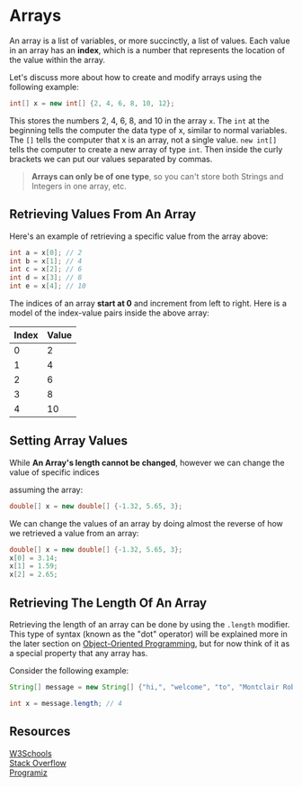 # Arrays

An array is a list of variables, or more succinctly, a list of values. Each value in an array has an **index**, which is a number that represents the location of the value within the array.

Let's discuss more about how to create and modify arrays using the following example:

```java
int[] x = new int[] {2, 4, 6, 8, 10, 12};
```

This stores the numbers 2, 4, 6, 8, and 10 in the array `x`. The `int` at the beginning
tells the computer the data type of x, similar to normal variables. The `[]` tells the computer that x is an array, not a single value.
`new int[]` tells the computer to create a new array of type `int`. Then inside the curly brackets we can put our values separated by commas.

> **Arrays can only be of one type**, so you can't store both Strings and Integers in one array, etc.

## Retrieving Values From An Array

Here's an example of retrieving a specific value from the array above:

```java
int a = x[0]; // 2
int b = x[1]; // 4
int c = x[2]; // 6
int d = x[3]; // 8
int e = x[4]; // 10
```

The indices of an array **start at 0** and increment from left to right. Here is a model of the index-value pairs inside the above array:

| Index | Value |
| ----- | ----- |
| 0     | 2     |
| 1     | 4     |
| 2     | 6     |
| 3     | 8     |
| 4     | 10    |

## Setting Array Values

While **An Array's length cannot be changed**, however we can change the value of specific indices

assuming the array:

```java
double[] x = new double[] {-1.32, 5.65, 3};
```

We can change the values of an array by doing almost the reverse of how we retrieved a value from an array:

```java
double[] x = new double[] {-1.32, 5.65, 3};
x[0] = 3.14;
x[1] = 1.59;
x[2] = 2.65;
```

## Retrieving The Length Of An Array

Retrieving the length of an array can be done by using the `.length` modifier. This type of syntax (known as the "dot" operator) will be explained more in the later section on [Object-Oriented Programming](../../Object-Oriented-Programming/Intro.md), but for now think of it as a special property that any array has.

Consider the following example:

```java
String[] message = new String[] {"hi,", "welcome", "to", "Montclair Robotics!"};

int x = message.length; // 4
```

## Resources

[W3Schools](https://www.w3schools.com/java/java_arrays.asp)\
[Stack Overflow](https://stackoverflow.com/questions/5570882/how-to-use-java-util-arrays)\
[Programiz](https://www.programiz.com/java-programming/arrays)
